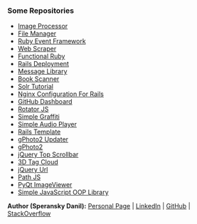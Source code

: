### Some Repositories

* [Image Processor](http://speranskydanil.github.io/image-processor/)
* [File Manager](http://speranskydanil.github.io/file-manager/)
* [Ruby Event Framework](http://speranskydanil.github.io/ruby-event-framework/)
* [Web Scraper](http://speranskydanil.github.io/web_scraper/)
* [Functional Ruby](http://speranskydanil.github.io/functional-ruby/)
* [Rails Deployment](http://speranskydanil.github.io/rails-deployment/)
* [Message Library](http://speranskydanil.github.io/message-library/)
* [Book Scanner](http://speranskydanil.github.io/book_scanner/)
* [Solr Tutorial](http://speranskydanil.github.io/solr-tutorial/)
* [Nginx Configuration For Rails](http://speranskydanil.github.io/nginx-conf-for-rails/)
* [GitHub Dashboard](http://speranskydanil.github.io/github-dashboard/)
* [Rotator JS](http://speranskydanil.github.io/rotator-js/)
* [Simple Graffiti](http://speranskydanil.github.io/Simple-Graffiti/)
* [Simple Audio Player](http://speranskydanil.github.io/Simple-Audio-Player/)
* [Rails Template](http://speranskydanil.github.io/rails-template/)
* [gPhoto2 Updater](http://speranskydanil.github.io/gphoto2-updater/)
* [gPhoto2](http://speranskydanil.github.io/gphoto2)
* [jQuery Top Scrollbar](http://speranskydanil.github.io/jquery-top-scrollbar/)
* [3D Tag Cloud](http://speranskydanil.github.io/tag-cloud/)
* [jQuery Url](http://speranskydanil.github.io/jquery-url/)
* [Path JS](http://speranskydanil.github.io/path-js)
* [PyQt ImageViewer](http://speranskydanil.github.io/pyqt-imageviewer/)
* [Simple JavaScript OOP Library](http://speranskydanil.github.io/Simple-JavaScript-OOP-Library/)

**Author (Speransky Danil):**
[Personal Page](http://dsperansky.info) |
[LinkedIn](http://ru.linkedin.com/in/speranskydanil/en) |
[GitHub](https://github.com/speranskydanil?tab=repositories) |
[StackOverflow](http://stackoverflow.com/users/1550807/speransky-danil)

